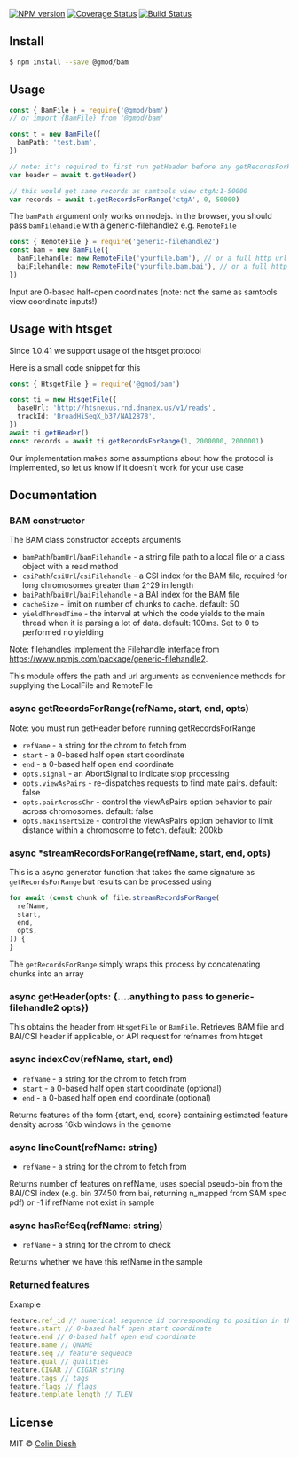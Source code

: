 [![NPM version](https://img.shields.io/npm/v/@gmod/bam.svg?style=flat-square)](https://npmjs.org/package/@gmod/bam)
[![Coverage Status](https://img.shields.io/codecov/c/github/GMOD/bam-js/master.svg?style=flat-square)](https://codecov.io/gh/GMOD/bam-js/branch/master)
[![Build Status](https://img.shields.io/github/actions/workflow/status/GMOD/bam-js/push.yml?branch=master)](https://github.com/GMOD/bam-js/actions?query=branch%3Amaster+workflow%3APush+)

## Install

```bash
$ npm install --save @gmod/bam
```

## Usage

```typescript
const { BamFile } = require('@gmod/bam')
// or import {BamFile} from '@gmod/bam'

const t = new BamFile({
  bamPath: 'test.bam',
})

// note: it's required to first run getHeader before any getRecordsForRange
var header = await t.getHeader()

// this would get same records as samtools view ctgA:1-50000
var records = await t.getRecordsForRange('ctgA', 0, 50000)
```

The `bamPath` argument only works on nodejs. In the browser, you should pass
`bamFilehandle` with a generic-filehandle2 e.g. `RemoteFile`

```typescript
const { RemoteFile } = require('generic-filehandle2')
const bam = new BamFile({
  bamFilehandle: new RemoteFile('yourfile.bam'), // or a full http url
  baiFilehandle: new RemoteFile('yourfile.bam.bai'), // or a full http url
})
```

Input are 0-based half-open coordinates (note: not the same as samtools view
coordinate inputs!)

## Usage with htsget

Since 1.0.41 we support usage of the htsget protocol

Here is a small code snippet for this

```typescript
const { HtsgetFile } = require('@gmod/bam')

const ti = new HtsgetFile({
  baseUrl: 'http://htsnexus.rnd.dnanex.us/v1/reads',
  trackId: 'BroadHiSeqX_b37/NA12878',
})
await ti.getHeader()
const records = await ti.getRecordsForRange(1, 2000000, 2000001)
```

Our implementation makes some assumptions about how the protocol is implemented,
so let us know if it doesn't work for your use case

## Documentation

### BAM constructor

The BAM class constructor accepts arguments

- `bamPath`/`bamUrl`/`bamFilehandle` - a string file path to a local file or a
  class object with a read method
- `csiPath`/`csiUrl`/`csiFilehandle` - a CSI index for the BAM file, required
  for long chromosomes greater than 2^29 in length
- `baiPath`/`baiUrl`/`baiFilehandle` - a BAI index for the BAM file
- `cacheSize` - limit on number of chunks to cache. default: 50
- `yieldThreadTime` - the interval at which the code yields to the main thread
  when it is parsing a lot of data. default: 100ms. Set to 0 to performed no
  yielding

Note: filehandles implement the Filehandle interface from
https://www.npmjs.com/package/generic-filehandle2.

This module offers the path and url arguments as convenience methods for
supplying the LocalFile and RemoteFile

### async getRecordsForRange(refName, start, end, opts)

Note: you must run getHeader before running getRecordsForRange

- `refName` - a string for the chrom to fetch from
- `start` - a 0-based half open start coordinate
- `end` - a 0-based half open end coordinate
- `opts.signal` - an AbortSignal to indicate stop processing
- `opts.viewAsPairs` - re-dispatches requests to find mate pairs. default: false
- `opts.pairAcrossChr` - control the viewAsPairs option behavior to pair across
  chromosomes. default: false
- `opts.maxInsertSize` - control the viewAsPairs option behavior to limit
  distance within a chromosome to fetch. default: 200kb

### async \*streamRecordsForRange(refName, start, end, opts)

This is a async generator function that takes the same signature as
`getRecordsForRange` but results can be processed using

```typescript
for await (const chunk of file.streamRecordsForRange(
  refName,
  start,
  end,
  opts,
)) {
}
```

The `getRecordsForRange` simply wraps this process by concatenating chunks into
an array

### async getHeader(opts: {....anything to pass to generic-filehandle2 opts})

This obtains the header from `HtsgetFile` or `BamFile`. Retrieves BAM file and
BAI/CSI header if applicable, or API request for refnames from htsget

### async indexCov(refName, start, end)

- `refName` - a string for the chrom to fetch from
- `start` - a 0-based half open start coordinate (optional)
- `end` - a 0-based half open end coordinate (optional)

Returns features of the form {start, end, score} containing estimated feature
density across 16kb windows in the genome

### async lineCount(refName: string)

- `refName` - a string for the chrom to fetch from

Returns number of features on refName, uses special pseudo-bin from the BAI/CSI
index (e.g. bin 37450 from bai, returning n_mapped from SAM spec pdf) or -1 if
refName not exist in sample

### async hasRefSeq(refName: string)

- `refName` - a string for the chrom to check

Returns whether we have this refName in the sample

### Returned features

Example

```typescript
feature.ref_id // numerical sequence id corresponding to position in the sam header
feature.start // 0-based half open start coordinate
feature.end // 0-based half open end coordinate
feature.name // QNAME
feature.seq // feature sequence
feature.qual // qualities
feature.CIGAR // CIGAR string
feature.tags // tags
feature.flags // flags
feature.template_length // TLEN
```

## License

MIT © [Colin Diesh](https://github.com/cmdcolin)
